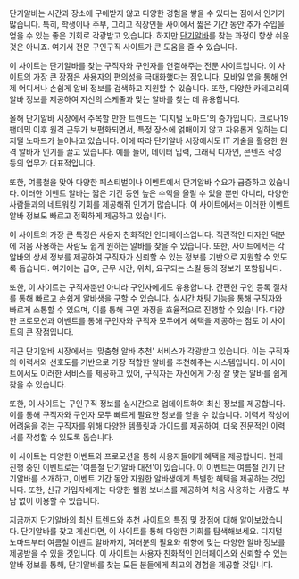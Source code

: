 <p>단기알바는 시간과 장소에 구애받지 않고 다양한 경험을 쌓을 수 있다는 점에서 인기가 많습니다. 특히, 학생이나 주부, 그리고 직장인들 사이에서 짧은 기간 동안 추가 수입을 얻을 수 있는 좋은 기회로 각광받고 있습니다. 하지만 <a href="https://misooda.in/">단기알바</a>를 찾는 과정이 항상 쉬운 것은 아니죠. 여기서 전문 구인구직 사이트가 큰 도움을 줄 수 있습니다.</p>

<p>이 사이트는 단기알바를 찾는 구직자와 구인자를 연결해주는 전문 사이트입니다. 이 사이트의 가장 큰 장점은 사용자의 편의성을 극대화했다는 점입니다. 모바일 앱을 통해 언제 어디서나 손쉽게 알바 정보를 검색하고 지원할 수 있습니다. 또한, 다양한 카테고리의 알바 정보를 제공하여 자신의 스케줄과 맞는 알바를 찾는 데 유용합니다.</p>

<p>올해 단기알바 시장에서 주목할 만한 트렌드는 '디지털 노마드'의 증가입니다. 코로나19 팬데믹 이후 원격 근무가 보편화되면서, 특정 장소에 얽매이지 않고 자유롭게 일하는 디지털 노마드가 늘어나고 있습니다. 이에 따라 단기알바 시장에서도 IT 기술을 활용한 원격 알바가 인기를 끌고 있습니다. 예를 들어, 데이터 입력, 그래픽 디자인, 콘텐츠 작성 등의 업무가 대표적입니다.</p>

<p>또한, 여름철을 맞아 다양한 페스티벌이나 이벤트에서 단기알바 수요가 급증하고 있습니다. 이러한 이벤트 알바는 짧은 기간 동안 높은 수익을 올릴 수 있을 뿐만 아니라, 다양한 사람들과의 네트워킹 기회를 제공해줘 인기가 많습니다. 이 사이트에서는 이러한 이벤트 알바 정보도 빠르고 정확하게 제공하고 있습니다.</p>

<p>이 사이트의 가장 큰 특징은 사용자 친화적인 인터페이스입니다. 직관적인 디자인 덕분에 처음 사용하는 사람도 쉽게 원하는 알바를 찾을 수 있습니다. 또한, 사이트에서는 각 알바의 상세 정보를 제공하여 구직자가 신뢰할 수 있는 정보를 기반으로 지원할 수 있도록 돕습니다. 여기에는 급여, 근무 시간, 위치, 요구되는 스킬 등의 정보가 포함됩니다.</p>

<p>또한, 이 사이트는 구직자뿐만 아니라 구인자에게도 유용합니다. 간편한 구인 등록 절차를 통해 빠르고 손쉽게 알바생을 구할 수 있습니다. 실시간 채팅 기능을 통해 구직자와 빠르게 소통할 수 있으며, 이를 통해 구인 과정을 효율적으로 진행할 수 있습니다. 다양한 프로모션과 이벤트를 통해 구인자와 구직자 모두에게 혜택을 제공하는 점도 이 사이트의 큰 장점입니다.</p>

<p>최근 단기알바 시장에서는 '맞춤형 알바 추천' 서비스가 각광받고 있습니다. 이는 구직자의 이력서와 선호도를 기반으로 가장 적합한 알바를 추천해주는 시스템입니다. 이 사이트에서도 이러한 서비스를 제공하고 있어, 구직자는 자신에게 가장 잘 맞는 알바를 쉽게 찾을 수 있습니다.</p>

<p>또한, 이 사이트는 구인구직 정보를 실시간으로 업데이트하여 최신 정보를 제공합니다. 이를 통해 구직자와 구인자 모두 빠르게 필요한 정보를 얻을 수 있습니다. 이력서 작성에 어려움을 겪는 구직자를 위해 다양한 템플릿과 가이드를 제공하여, 더욱 전문적인 이력서를 작성할 수 있도록 돕습니다.</p>

<p>이 사이트는 다양한 이벤트와 프로모션을 통해 사용자들에게 혜택을 제공합니다. 현재 진행 중인 이벤트로는 '여름철 단기알바 대전'이 있습니다. 이 이벤트는 여름철 인기 단기알바를 소개하고, 이벤트 기간 동안 지원한 알바생에게 특별한 혜택을 제공하는 것입니다. 또한, 신규 가입자에게는 다양한 웰컴 보너스를 제공하여 처음 사용하는 사람도 부담 없이 이용할 수 있습니다.</p>

<p>지금까지 단기알바의 최신 트렌드와 추천 사이트의 특징 및 장점에 대해 알아보았습니다. 단기알바를 찾고 계신다면, 이 사이트를 통해 다양한 기회를 탐색해보세요. 디지털 노마드부터 여름철 이벤트 알바까지, 여러분의 필요와 취향에 맞는 다양한 알바 정보를 제공받을 수 있을 것입니다. 이 사이트는 사용자 친화적인 인터페이스와 신뢰할 수 있는 알바 정보를 통해, 단기알바를 찾는 모든 분들에게 최고의 경험을 제공할 것입니다.</p>
